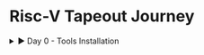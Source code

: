# Risc-V Tapeout Journey

<details>
  <summary>► Day 0 - Tools Installation</summary>
  
  ### Icarus Verilog (iverilog) Installation
  
  Icarus Verilog is an open-source Verilog compiler and simulator. It was installed on the system using the `apt` package manager.
  
  **Command Used:**
  ```bash
  sudo apt-get install iverilog
